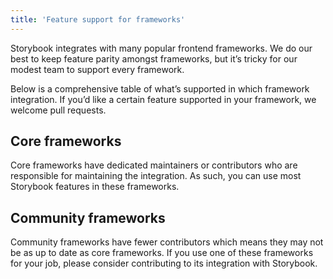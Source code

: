 ```yaml
---
title: 'Feature support for frameworks'
---
```


Storybook integrates with many popular frontend frameworks. We do our best to keep feature parity amongst frameworks, but it’s tricky for our modest team to support every framework.

Below is a comprehensive table of what’s supported in which framework integration. If you’d like a certain feature supported in your framework, we welcome pull requests.

## Core frameworks

Core frameworks have dedicated maintainers or contributors who are responsible for maintaining the integration. As such, you can use most Storybook features in these frameworks.

<FrameworkSupportTable core />

## Community frameworks

Community frameworks have fewer contributors which means they may not be as up to date as core frameworks. If you use one of these frameworks for your job, please consider contributing to its integration with Storybook.

<FrameworkSupportTable core={false} />